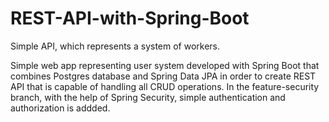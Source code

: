 # REST-API-with-Spring-Boot

Simple API, which represents a system of workers.

Simple web app representing user system developed with Spring Boot that combines Postgres database and Spring Data JPA in order to create REST API that is capable of handling all CRUD operations. 
In the feature-security branch, with the help of Spring Security, simple authentication and authorization is addded.
